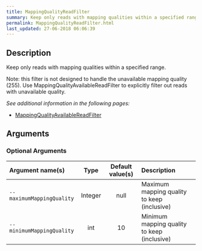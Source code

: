 ```yaml
---
title: MappingQualityReadFilter
summary: Keep only reads with mapping qualities within a specified range
permalink: MappingQualityReadFilter.html
last_updated: 27-06-2018 06:06:39
---
```



## Description

Keep only reads with mapping qualities within a specified range.

 <p>Note: this filter is not designed to handle the unavailable mapping quality (255).
 Use MappingQualityAvailableReadFilter to explicitly filter out reads with unavailable quality.</p>

<i>See additional information in the following pages:</i>

- [MappingQualityAvailableReadFilter](MappingQualityAvailableReadFilter.html)

## Arguments

### Optional Arguments

| Argument name(s) | Type | Default value(s) | Description |
| :--------------- | :--: | :--------------: | :------ |
| `--maximumMappingQuality` | Integer | null | Maximum mapping quality to keep (inclusive) |
| `--minimumMappingQuality` | int | 10 | Minimum mapping quality to keep (inclusive) |


